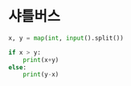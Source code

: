 # 샤틀버스

```python
x, y = map(int, input().split())

if x > y:
    print(x+y)
else:
    print(y-x)
```
